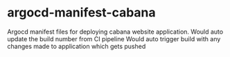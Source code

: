 # argocd-manifest-cabana

Argocd manifest files for deploying cabana website application. Would auto update the build number from CI pipeline
Would auto trigger build with any changes made to application which gets pushed
